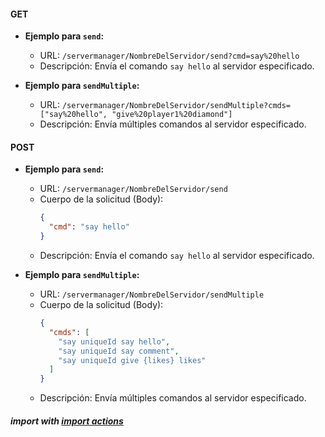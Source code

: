 
#### GET

- **Ejemplo para `send`:**
  - URL: `/servermanager/NombreDelServidor/send?cmd=say%20hello`
  - Descripción: Envía el comando `say hello` al servidor especificado.

- **Ejemplo para `sendMultiple`:**
  - URL: `/servermanager/NombreDelServidor/sendMultiple?cmds=["say%20hello", "give%20player1%20diamond"]`
  - Descripción: Envía múltiples comandos al servidor especificado.

#### POST

- **Ejemplo para `send`:**
  - URL: `/servermanager/NombreDelServidor/send`
  - Cuerpo de la solicitud (Body):
    ```json
    {
      "cmd": "say hello"
    }
    ```
  - Descripción: Envía el comando `say hello` al servidor especificado.

- **Ejemplo para `sendMultiple`:**
  - URL: `/servermanager/NombreDelServidor/sendMultiple`
  - Cuerpo de la solicitud (Body):
    ```json
    {
      "cmds": [
        "say uniqueId say hello",
        "say uniqueId say comment",
        "say uniqueId give {likes} likes"
      ]
    }
    ```
  - Descripción: Envía múltiples comandos al servidor especificado.

##### import with [import actions](/Actions?import=action&data={})